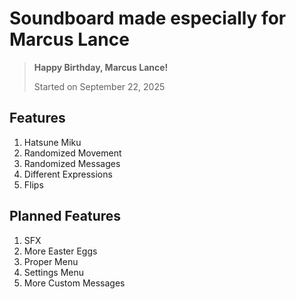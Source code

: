 # Soundboard made especially for Marcus Lance

> **Happy Birthday, Marcus Lance!**
>
> Started on September 22, 2025

## Features

1. Hatsune Miku
2. Randomized Movement
3. Randomized Messages
4. Different Expressions
5. Flips

## Planned Features

1. SFX
2. More Easter Eggs
3. Proper Menu
4. Settings Menu
5. More Custom Messages
